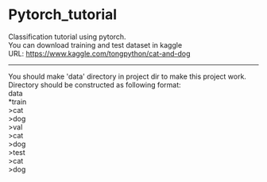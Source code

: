 # Pytorch_tutorial
Classification tutorial using pytorch.</br>
You can download training and test dataset in kaggle</br>
URL: <https://www.kaggle.com/tongpython/cat-and-dog></br>
<hr/>
You should make 'data' directory in project dir to make this project work.</br>
Directory should be constructed as following format:</br>
data</br>
  *train</br>
    >cat</br>
    >dog</br>
  >val</br>
    >cat</br>
    >dog</br>
  >test</br>
    >cat</br>
    >dog</br>
